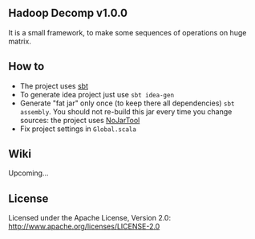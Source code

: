 ## Hadoop Decomp v1.0.0

It is a small framework, to make some sequences of operations on huge matrix. 

## How to

* The project uses [sbt](http://www.scala-sbt.org/)
* To generate idea project just use `sbt idea-gen`
* Generate "fat jar" only once (to keep there all dependencies) `sbt assembly`. You should not re-build this jar every time you change sources: the project uses [NoJarTool](https://github.com/ktoso/hadoop-scalding-nojartool)
* Fix project settings in `Global.scala`

## Wiki

Upcoming...

## License

Licensed under the Apache License, Version 2.0: http://www.apache.org/licenses/LICENSE-2.0
